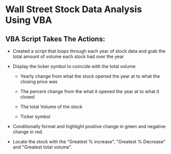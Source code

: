 # Wall Street Stock Data Analysis Using VBA

## VBA Script Takes The Actions:

* Created a script that loops through each year of stock data and grab the total amount of volume each stock had over the year

* Display the ticker symbol to coincide with the total volume

  * Yearly change from what the stock opened the year at to what the closing price was

  * The percent change from the what it opened the year at to what it closed

  * The total Volume of the stock

  * Ticker symbol

* Conditionally format and highlight positive change in green and negative change in red.


* Locate the stock with the "Greatest % increase", "Greatest % Decrease" and "Greatest total volume".
